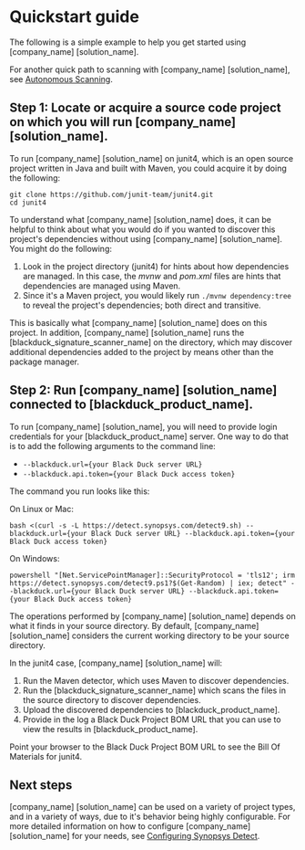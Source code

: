 # Quickstart guide

The following is a simple example to help you get started using [company_name] [solution_name].

<note type="hint">For another quick path to scanning with [company_name] [solution_name], see [Autonomous Scanning](../runningdetect/autonomousscan.md).

## Step 1: Locate or acquire a source code project on which you will run [company_name] [solution_name].

To run [company_name] [solution_name] on junit4, which is an open source project written in Java and built with Maven, you could acquire
it by doing the following:
```
git clone https://github.com/junit-team/junit4.git
cd junit4
```

To understand what [company_name] [solution_name] does, it can be helpful to think about what you would do if you wanted to discover this
project's dependencies without using [company_name] [solution_name]. You might do the following:

1. Look in the project directory (junit4) for hints about how dependencies are managed. In this case, the *mvnw* and *pom.xml* files are hints that dependencies are managed using Maven.
1. Since it's a Maven project, you would likely run `./mvnw dependency:tree` to reveal the project's dependencies; both direct and transitive.

This is basically what [company_name] [solution_name] does on this project. In addition, [company_name] [solution_name] runs the
[blackduck_signature_scanner_name] on the directory, which may discover additional dependencies
added to the project by means other than the package manager.

## Step 2: Run [company_name] [solution_name] connected to [blackduck_product_name].

To run [company_name] [solution_name], you will need to provide login credentials for your [blackduck_product_name]
server. One way to do that is to add the following arguments to the command line:

* `--blackduck.url={your Black Duck server URL}`
* `--blackduck.api.token={your Black Duck access token}`

The command you run looks like this:

On Linux or Mac:

````
bash <(curl -s -L https://detect.synopsys.com/detect9.sh) --blackduck.url={your Black Duck server URL} --blackduck.api.token={your Black Duck access token}
````

On Windows:

````
powershell "[Net.ServicePointManager]::SecurityProtocol = 'tls12'; irm https://detect.synopsys.com/detect9.ps1?$(Get-Random) | iex; detect" --blackduck.url={your Black Duck server URL} --blackduck.api.token={your Black Duck access token}
````

The operations performed by [company_name] [solution_name] depends on what it finds in your source directory.
By default, [company_name] [solution_name] considers the current working directory to be your source directory.

In the junit4 case, [company_name] [solution_name] will:

1. Run the Maven detector, which uses Maven to discover dependencies.
2. Run the [blackduck_signature_scanner_name] which scans the files in the source directory to discover dependencies.
3. Upload the discovered dependencies to [blackduck_product_name].
4. Provide in the log a Black Duck Project BOM URL that you can use to view the results in [blackduck_product_name].

Point your browser to the Black Duck Project BOM URL to see the Bill Of Materials for junit4.

## Next steps

[company_name] [solution_name] can be used on a variety of project types, and in a variety of ways, due to it's behavior being highly configurable.
For more detailed information on how to configure [company_name] [solution_name] for your needs, see [Configuring Synopsys Detect](../configuring/overview.md).

